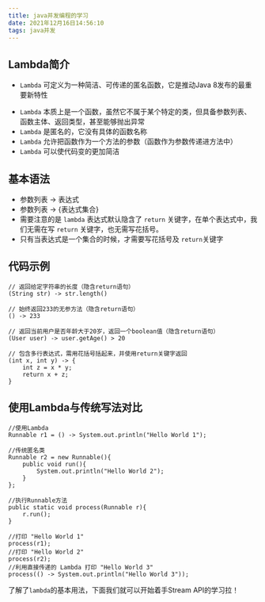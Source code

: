 ```yaml
---
title: java并发编程的学习
date: 2021年12月16日14:56:10
tags: java并发
---
```

## Lambda简介
* `Lambda` 可定义为一种简洁、可传递的匿名函数，它是推动Java 8发布的最重要新特性
<!--more-->
* `Lambda` 本质上是一个函数，虽然它不属于某个特定的类，但具备参数列表、函数主体、返回类型，甚至能够抛出异常
* `Lambda` 是匿名的，它没有具体的函数名称
* `Lambda` 允许把函数作为一个方法的参数（函数作为参数传递进方法中）
* `Lambda` 可以使代码变的更加简洁





## 基本语法
* 参数列表 -> 表达式
* 参数列表 -> {表达式集合}
* 需要注意的是 `lambda` 表达式默认隐含了 `return` 关键字，在单个表达式中，我们无需在写 `return` 关键字，也无需写花括号。
* 只有当表达式是一个集合的时候，才需要写花括号及 `return`关键字

## 代码示例
```
// 返回给定字符串的长度（隐含return语句） 
(String str) -> str.length()

// 始终返回233的无参方法（隐含return语句） 
() -> 233

// 返回当前用户是否年龄大于20岁，返回一个boolean值（隐含return语句） 
(User user) -> user.getAge() > 20

// 包含多行表达式，需用花括号括起来，并使用return关键字返回
(int x, int y) -> { 
    int z = x * y; 
    return x + z; 
}
```
## 使用Lambda与传统写法对比
```
//使用Lambda
Runnable r1 = () -> System.out.println("Hello World 1");

//传统匿名类
Runnable r2 = new Runnable(){ 
    public void run(){ 
        System.out.println("Hello World 2"); 
    } 
};

//执行Runnable方法
public static void process(Runnable r){ 
    r.run(); 
} 

//打印 "Hello World 1"
process(r1); 
//打印 "Hello World 2"
process(r2); 
//利用直接传递的 Lambda 打印 "Hello World 3"
process(() -> System.out.println("Hello World 3"));
```


了解了`lambda`的基本用法，下面我们就可以开始着手Stream API的学习拉！

